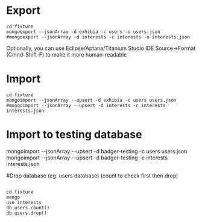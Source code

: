 # Export

```
cd fixture
mongoexport --jsonArray -d exhibia -c users -o users.json
#mongoexport --jsonArray -d interests -c interests -o interests.json
```

Optionally, you can use Eclipse/Aptana/Titanium Studio IDE Source->Format (Cmnd-Shift-F) to make it
more human-readable

# Import

```
cd fixture
mongoimport --jsonArray --upsert -d exhibia -c users users.json
#mongoimport --jsonArray --upsert -d interests -c interests interests.json
```

# Import to testing database
mongoimport --jsonArray --upsert -d badger-testing -c users users.json
mongoimport --jsonArray --upsert -d badger-testing -c interests interests.json

#Drop database (eg. users database) (count to check first then drop)
```

cd fixture
mongo
use interests
db.users.count()
db.users.drop()
```
